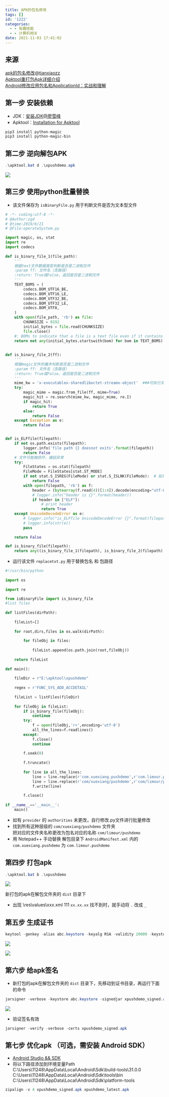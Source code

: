 ```yaml
---
title: APK的包名修改
tags: []
id: '1222'
categories:
  - - 有趣技能
  - - 计算机相关
date: 2021-11-03 17:41:02
---
```


## 来源

[apk的包名修改](https://www.cnblogs.com/tianxiaozz/archive/2012/12/26/change_apk_package_name.html)@[tianxiaozz](https://www.cnblogs.com/tianxiaozz/)  
[Apktool重打包Apk详细介绍](https://blog.csdn.net/u010889616/article/details/78198822)  
[Android修改应用包名和ApplicationId：实战和理解](https://www.jianshu.com/p/7643fe0967c1)

## 第一步 安装依赖

*   JDK：[安装JDK@廖雪峰](https://www.liaoxuefeng.com/wiki/1252599548343744/1280507291631649)
*   Apktool：[Installation for Apktool](https://ibotpeaches.github.io/Apktool/install/)

```powershell
pip3 install python-magic
pip3 install python-magic-bin
```

## 第二步 逆向解包APK

```powershell
.\apktool.bat d .\xpushdemo.apk
```

[![](https://img.limour.top/archives_2023/blog_wp/2021/11/0f25ad37e69eea0f05ffdd4ba6cbbab.webp)](https://img.limour.top/archives_2023/blog_wp/2021/11/0f25ad37e69eea0f05ffdd4ba6cbbab.webp)

## 第三步 使用python批量替换

*   该文件保存为 `isBinaryFile.py` 用于判断文件是否为文本型文件

```python
# -*- coding:utf-8 -*-
# @Author:zgd
# @time:2019/6/21
# @File:operateSystem.py

import magic, os, stat
import re
import codecs
 
def is_binary_file_1(file_path):
    '''
    根据text文件数据类型判断是否是二进制文件
    :param ff: 文件名（含路径）
    :return: True或False，返回是否是二进制文件
    '''
    TEXT_BOMS = (
        codecs.BOM_UTF16_BE,
        codecs.BOM_UTF16_LE,
        codecs.BOM_UTF32_BE,
        codecs.BOM_UTF32_LE,
        codecs.BOM_UTF8,
    )
    with open(file_path, 'rb') as file:
        CHUNKSIZE = 8192
        initial_bytes = file.read(CHUNKSIZE)
        file.close()
    #: BOMs to indicate that a file is a text file even if it contains zero bytes.
    return not any(initial_bytes.startswith(bom) for bom in TEXT_BOMS) and b'\0' in initial_bytes
 
 
def is_binary_file_2(ff):
    '''
    根据magic文件的魔术判断是否是二进制文件
    :param ff: 文件名（含路径）
    :return: True或False，返回是否是二进制文件
    '''
    mime_kw = 'x-executablex-sharedliboctet-streamx-object'  ###可执行文件、链接库、动态流、对象
    try:
        magic_mime = magic.from_file(ff, mime=True)
        magic_hit = re.search(mime_kw, magic_mime, re.I)
        if magic_hit:
            return True
        else:
            return False
    except Exception as e:
        return False


def is_ELFfile(filepath):
    if not os.path.exists(filepath):
        logger.info('file path {} doesnot exits'.format(filepath))
        return False
    # 文件可能被损坏，捕捉异常
    try:
        FileStates = os.stat(filepath)
        FileMode = FileStates[stat.ST_MODE]
        if not stat.S_ISREG(FileMode) or stat.S_ISLNK(FileMode):  # 如果文件既不是普通文件也不是链接文件
            return False
        with open(filepath, 'rb') as f:
            header = (bytearray(f.read(4))[1:4]).decode(encoding="utf-8")
            # logger.info("header is {}".format(header))
            if header in ["ELF"]:
                # print header
                return True
    except UnicodeDecodeError as e:
        # logger.info("is_ELFfile UnicodeDecodeError {}".format(filepath))
        # logger.info(str(e))
        pass
 
    return False

def is_binary_file(filepath):
    return any((is_binary_file_1(filepath), is_binary_file_2(filepath), is_ELFfile(filepath)))
```

*   运行该文件 `replacetxt.py` 用于替换包名 和 包路径

```python
#!/usr/bin/python
 
import os
 
import re

from isBinaryFile import is_binary_file
#list files
 
def listFiles(dirPath):
 
    fileList=[]
 
    for root,dirs,files in os.walk(dirPath):
 
        for fileObj in files:
 
            fileList.append(os.path.join(root,fileObj))
 
    return fileList
 
def main():
 
    fileDir = r"E:\apktool\xpushdemo"
 
    regex = r'FUNC_SYS_ADD_ACCDETAIL'
 
    fileList = listFiles(fileDir)
 
    for fileObj in fileList:
        if is_binary_file(fileObj):
            continue
        try:
            f = open(fileObj,'r+',encoding='utf-8')
            all_the_lines=f.readlines()
        except:
            f.close()
            continue
 
        f.seek(0)
 
        f.truncate()
 
        for line in all_the_lines:
            line = line.replace(r'com.xuexiang.pushdemo',r'com.limour.pushdemo')
            line = line.replace(r'com/xuexiang/pushdemo',r'com/limour/pushdemo')
            f.write(line)   
 
        f.close()  
 
if __name__=='__main__':
    main() 
```

*   如有 `provider` 的 `authorities` 未更改，自行修改.py文件进行批量修改
*   找到所有这种层级的 `com/xuexiang/pushdemo` 文件夹  
    把对应的文件夹名称更改为包名对应的名称 `com/limour/pushdemo`
*   用 Notepad++ 手动替换 解包目录下 `AndroidManifest.xml` 内的 `com.xuexiang.pushdemo` 为 `com.limour.pushdemo`

## 第四步 打包apk

```powershell
.\apktool.bat b .\xpushdemo
```

[![](https://img.limour.top/archives_2023/blog_wp/2021/11/image-3.webp)](https://img.limour.top/archives_2023/blog_wp/2021/11/image-3.webp)

新打包的apk在解包文件夹的 `dist` 目录下

*   出现 \\res\\values\\xxx.xml 111 `xx.xx.xx` 找不到时，就手动将 `.` 改成 `_`

## 第五步 生成证书

```powershell
keytool -genkey -alias abc.keystore -keyalg RSA -validity 20000 -keystore abc.keystore
```

[![](https://img.limour.top/archives_2023/blog_wp/2021/11/9abeda08b2b408d196779f058d37a9b.webp)](https://img.limour.top/archives_2023/blog_wp/2021/11/9abeda08b2b408d196779f058d37a9b.webp)

[![](https://img.limour.top/archives_2023/blog_wp/2021/11/5e2d83c8f998a1e3b69761778c0e5cc.webp)](https://img.limour.top/archives_2023/blog_wp/2021/11/5e2d83c8f998a1e3b69761778c0e5cc.webp)

## 第六步 给apk签名

*   新打包的apk在解包文件夹的 `dist` 目录下，先移动到证书目录，再运行下面的命令

```powershell
jarsigner -verbose -keystore abc.keystore -signedjar xpushdemo_signed.apk xpushdemo.apk abc.keystore
```

[![](https://img.limour.top/archives_2023/blog_wp/2021/11/53bbb0390bb68b8704845cabf3edf0f.webp)](https://img.limour.top/archives_2023/blog_wp/2021/11/53bbb0390bb68b8704845cabf3edf0f.webp)

*   验证签名有效

```powershell
jarsigner -verify -verbose -certs xpushdemo_signed.apk 
```

## 第七步 优化apk （可选，需安装 Android SDK）

*   [Android Studio && SDK](https://developer.android.com/studio)
*   将以下路径添加到环境变量Path  
    C:\\Users\\11248\\AppData\\Local\\Android\\Sdk\\build-tools\\31.0.0  
    C:\\Users\\11248\\AppData\\Local\\Android\\Sdk\\tools\\bin  
    C:\\Users\\11248\\AppData\\Local\\Android\\Sdk\\platform-tools

```powershell
zipalign -v 4 xpushdemo_signed.apk xpushdemo_latest.apk
```